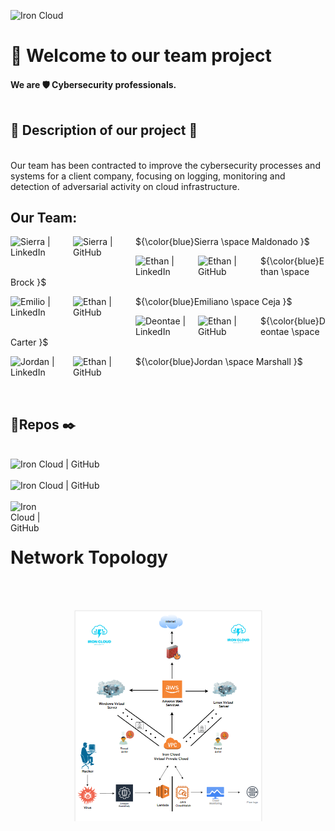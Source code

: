 ![Iron Cloud](https://github.com/IronCloudSecurity/.github/blob/main/profile/Iron-Cloud.png)
  <h1>
  👋 Welcome to our team project
  </h1>
  <h4>
    We are 🛡️ Cybersecurity professionals.
</br>
</br>
  <h4>
  
## 💾 Description of our project 🚧
</br>
  Our team has been contracted to improve the cybersecurity processes and systems for a client company, focusing on logging, monitoring and detection of adversarial activity on cloud infrastructure.
  
## Our Team:
<a href="https://www.linkedin.com/in/Sierra-maldonado/"><img align="left" src="https://img.shields.io/badge/linkedin-%230077B5.svg?style=for-the-badge&logo=linkedin&logoColor=white" alt="Sierra | LinkedIn" width="100px"/></a>
<a href="https://github.com/Magicwolfes"><img align="left" src="https://img.shields.io/badge/github-%23121011.svg?style=for-the-badge&logo=github&logoColor=white" alt="Sierra  | GitHub" width="100px"/></a>
<p align="left"> ${\color{blue}Sierra \space Maldonado }$ </p> <a href="https://www.linkedin.com/in/ethan-brock-b455a7263/"><img align="left" src="https://img.shields.io/badge/linkedin-%230077B5.svg?style=for-the-badge&logo=linkedin&logoColor=white" alt="Ethan | LinkedIn" width="100px"/></a>
<a href="https://github.com/Ethanbrock1"><img align="left" src="https://img.shields.io/badge/github-%23121011.svg?style=for-the-badge&logo=github&logoColor=white" alt="Ethan  | GitHub" width="100px"/></a>
<p align="left"> ${\color{blue}Ethan \space Brock }$ </p> <a href="https://www.linkedin.com/in/emilioceja/"><img align="left" src="https://img.shields.io/badge/linkedin-%230077B5.svg?style=for-the-badge&logo=linkedin&logoColor=white" alt="Emilio | LinkedIn" width="100px"/></a>
<a href="https://github.com/JesusCEVC"><img align="left" src="https://img.shields.io/badge/github-%23121011.svg?style=for-the-badge&logo=github&logoColor=white" alt="Ethan  | GitHub" width="100px"/></a>
<p align="left"> ${\color{blue}Emiliano \space Ceja }$ </p> <a href="https://www.linkedin.com/in/deontae-carter-4bb707233/"><img align="left" src="https://img.shields.io/badge/linkedin-%230077B5.svg?style=for-the-badge&logo=linkedin&logoColor=white" alt="Deontae | LinkedIn" width="100px"/></a>
<a href="https://github.com/DeontaeCarter"><img align="left" src="https://img.shields.io/badge/github-%23121011.svg?style=for-the-badge&logo=github&logoColor=white" alt="Ethan  | GitHub" width="100px"/></a>
<p align="left"> ${\color{blue}Deontae \space Carter }$ </p> <a href="https://www.linkedin.com/in/jordan-marshall-9663a1254/"><img align="left" src="https://img.shields.io/badge/linkedin-%230077B5.svg?style=for-the-badge&logo=linkedin&logoColor=white" alt="Jordan | LinkedIn" width="100px"/></a>
<a href="https://github.com/Jmarshall25"><img align="left" src="https://img.shields.io/badge/github-%23121011.svg?style=for-the-badge&logo=github&logoColor=white" alt="Ethan  | GitHub" width="100px"/></a>
<p align="left"> ${\color{blue}Jordan \space Marshall }$ </p>
</br>
</br>

##    🔎Repos ✒️
</br>
<a href="https://github.com/IronCloudSecurity/SOPs#readme"><img align="left" src="https://img.shields.io/badge/Standard Operating Procedure-black" alt="Iron Cloud | GitHub" width="300px"/></a
</br>
</br>
</br>
<a href="https://github.com/IronCloudSecurity/Documentation#readme"><img align="left" src="https://img.shields.io/badge/Documentation-black" alt="Iron Cloud | GitHub" width="160px"/></a>
</br>
</br>
<a href="https://github.com/IronCloudSecurity/Scripts#readme"><img align="left" src="https://img.shields.io/badge/Scripts-black" alt="Iron Cloud | GitHub" width="80px"/></a>
</br>
</br>
 </h4>
 
# Network Topology
</br>
</br>
<p align="center"> 
<a href="https://github.com/IronCloudSecurity/Documentation/blob/main/Network.png"><img src="https://github.com/IronCloudSecurity/Documentation/blob/main/Network.png" width="60%" height="60%"/></a>
<p align="left">
   <br>
  <br>
   <br> 
   <br> 
   <br>
    <br>
     <br> 
     <br>
      <br>
       <br>
        <br>
 <br>

